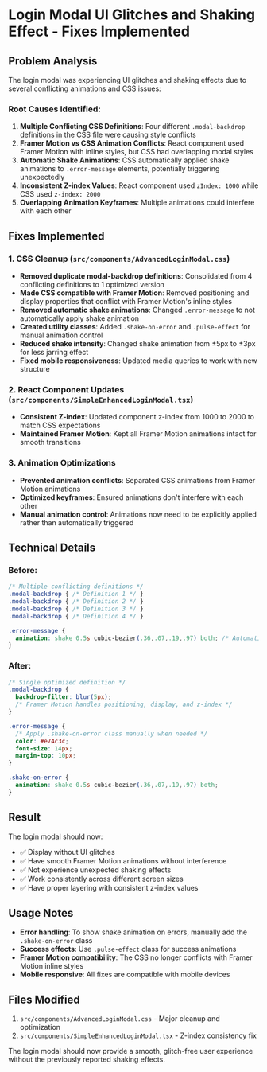 # Login Modal UI Glitches and Shaking Effect - Fixes Implemented

## Problem Analysis

The login modal was experiencing UI glitches and shaking effects due to several conflicting animations and CSS issues:

### Root Causes Identified:

1. **Multiple Conflicting CSS Definitions**: Four different `.modal-backdrop` definitions in the CSS file were causing style conflicts
2. **Framer Motion vs CSS Animation Conflicts**: React component used Framer Motion with inline styles, but CSS had overlapping modal styles
3. **Automatic Shake Animations**: CSS automatically applied shake animations to `.error-message` elements, potentially triggering unexpectedly
4. **Inconsistent Z-index Values**: React component used `zIndex: 1000` while CSS used `z-index: 2000`
5. **Overlapping Animation Keyframes**: Multiple animations could interfere with each other

## Fixes Implemented

### 1. CSS Cleanup (`src/components/AdvancedLoginModal.css`)

- **Removed duplicate modal-backdrop definitions**: Consolidated from 4 conflicting definitions to 1 optimized version
- **Made CSS compatible with Framer Motion**: Removed positioning and display properties that conflict with Framer Motion's inline styles
- **Removed automatic shake animations**: Changed `.error-message` to not automatically apply shake animation
- **Created utility classes**: Added `.shake-on-error` and `.pulse-effect` for manual animation control
- **Reduced shake intensity**: Changed shake animation from ±5px to ±3px for less jarring effect
- **Fixed mobile responsiveness**: Updated media queries to work with new structure

### 2. React Component Updates (`src/components/SimpleEnhancedLoginModal.tsx`)

- **Consistent Z-index**: Updated component z-index from 1000 to 2000 to match CSS expectations
- **Maintained Framer Motion**: Kept all Framer Motion animations intact for smooth transitions

### 3. Animation Optimizations

- **Prevented animation conflicts**: Separated CSS animations from Framer Motion animations
- **Optimized keyframes**: Ensured animations don't interfere with each other
- **Manual animation control**: Animations now need to be explicitly applied rather than automatically triggered

## Technical Details

### Before:
```css
/* Multiple conflicting definitions */
.modal-backdrop { /* Definition 1 */ }
.modal-backdrop { /* Definition 2 */ }
.modal-backdrop { /* Definition 3 */ }
.modal-backdrop { /* Definition 4 */ }

.error-message {
  animation: shake 0.5s cubic-bezier(.36,.07,.19,.97) both; /* Automatic */
}
```

### After:
```css
/* Single optimized definition */
.modal-backdrop {
  backdrop-filter: blur(5px);
  /* Framer Motion handles positioning, display, and z-index */
}

.error-message {
  /* Apply .shake-on-error class manually when needed */
  color: #e74c3c;
  font-size: 14px;
  margin-top: 10px;
}

.shake-on-error {
  animation: shake 0.5s cubic-bezier(.36,.07,.19,.97) both;
}
```

## Result

The login modal should now:
- ✅ Display without UI glitches
- ✅ Have smooth Framer Motion animations without interference
- ✅ Not experience unexpected shaking effects
- ✅ Work consistently across different screen sizes
- ✅ Have proper layering with consistent z-index values

## Usage Notes

- **Error handling**: To show shake animation on errors, manually add the `.shake-on-error` class
- **Success effects**: Use `.pulse-effect` class for success animations
- **Framer Motion compatibility**: The CSS no longer conflicts with Framer Motion inline styles
- **Mobile responsive**: All fixes are compatible with mobile devices

## Files Modified

1. `src/components/AdvancedLoginModal.css` - Major cleanup and optimization
2. `src/components/SimpleEnhancedLoginModal.tsx` - Z-index consistency fix

The login modal should now provide a smooth, glitch-free user experience without the previously reported shaking effects.